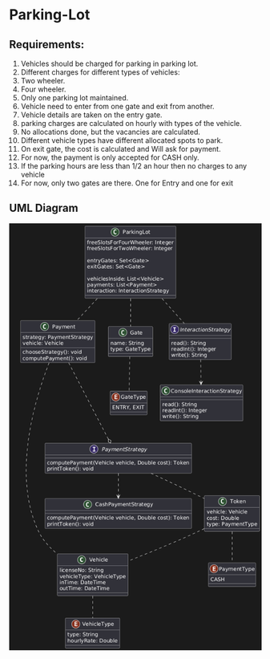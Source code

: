 # Parking-Lot

## Requirements:

1. Vehicles should be charged for parking in parking lot.
2. Different charges for different types of vehicles:
  1. Two wheeler.
  2. Four wheeler.
3. Only one parking lot maintained.
4. Vehicle need to enter from one gate and exit from another.
5. Vehicle details are taken on the entry gate.
6. parking charges are calculated on hourly with types of the vehicle.
7. No allocations done, but the vacancies are calculated.
8. Different vehicle types have different allocated spots to park.
9. On exit gate, the cost is calculated and Will ask for payment.
10. For now, the payment is only accepted for CASH only.
11. If the parking hours are less than 1/2 an hour then no charges to any
    vehicle
12. For now, only two gates are there. One for Entry and one for exit

## UML Diagram

![Parking Lot UML diagram](./parking-lot-uml.png)
